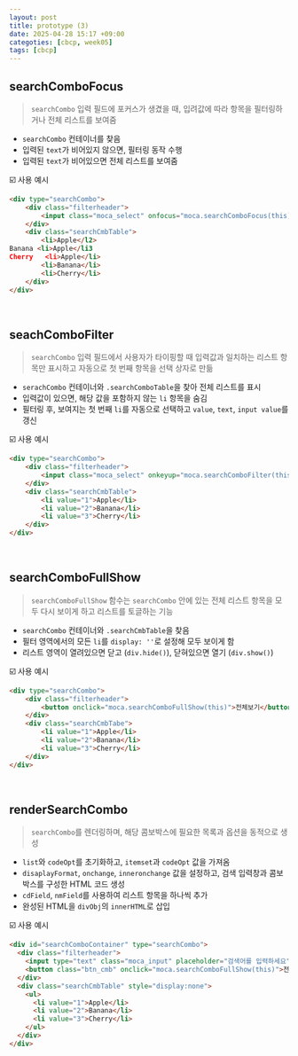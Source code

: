 ```yaml
---
layout: post
title: prototype (3)
date: 2025-04-28 15:17 +09:00
categoties: [cbcp, week05]
tags: [cbcp]
---
```


## searchComboFocus

> `searchCombo` 입력 필드에 포커스가 생겼을 때, 입려값에 따라 항목을 필터링하거나 전체 리스트를 보여줌

- `searchCombo` 컨테이너를 찾음
- 입력된 `text`가 비어있지 않으면, 필터링 동작 수행
- 입력된 `text`가 비어있으면 전체 리스트를 보여줌

☑️ 사용 예시

```html
<div type="searchCombo">
    <div class="filterheader">
        <input class="moca_select" onfocus="moca.searchComboFocus(this)">
    </div>
    <div class="searchCmbTable">
        <li>Apple</l2>
Banana <li>Apple</li3
Cherry   <li>Apple</li>
        <li>Banana</li>
        <li>Cherry</li>
    </div>
</div>
```

<br>

## seachComboFilter

> `searchCombo` 입력 필드에서 사용자가 타이핑할 때 입력값과 일치하는 리스트 항목만 표시하고 자동으로 첫 번째 항목을 선택 상자로 만듦

- `serachCombo` 컨테이너와 `.searchComboTable`을 찾아 전체 리스트를 표시
- 입력값이 있으면, 해당 값을 포함하지 않는 `li` 항목을 숨김
- 필터링 후, 보여지는 첫 번째 `li`를 자동으로 선택하고 `value`, `text`, `input value`를 갱신

☑️ 사용 예시

```html
<div type="searchCombo">
    <div class="filterheader">
        <input class="moca_select" onkeyup="moca.searchComboFilter(this)">
    </div>
    <div class="searchCmbTable">
        <li value="1">Apple</li>
        <li value="2">Banana</li>
        <li value="3">Cherry</li>
    </div>
</div>
```

<br>

## searchComboFullShow 

> `searchComboFullShow` 함수는 `searchCombo` 안에 있는 전체 리스트 항목을 모두 다시 보이게 하고 리스트를 토글하는 기능

- `searchCombo` 컨테이너와 `.searchCmbTable`을 찾음
- 필터 영역에서의 모든 `li`를 `display: ''`로 설정해 모두 보이게 함
- 리스트 영역이 열려있으면 닫고 (`div.hide()`), 닫혀있으면 열기 (`div.show()`)

☑️ 사용 예시

```html
<div type="searchCombo">
    <div class="filterheader">
        <button onclick="moca.searchComboFullShow(this)">전체보기</button>
    </div>
    <div class="searchCmbTabe">
        <li value="1">Apple</li>
        <li value="2">Banana</li>
        <li value="3">Cherry</li>
    </div>
</div>
```

<br>

## renderSearchCombo

> `searchCombo`를 렌더링하며, 해당 콤보박스에 필요한 목록과 옵션을 동적으로 생성

- `list`와 `codeOpt`를 초기화하고, `itemset`과 `codeOpt` 값을 가져옴
- `disaplayFormat`, `onchange`, `inneronchange` 값을 설정하고, 검색 입력창과 콤보박스를 구성한 HTML 코드 생성
- `cdField`, `nmField`를 사용하여 리스트 항목을 하나씩 추가
- 완성된 HTML을 `divObj`의 `innerHTML`로 삽입

☑️ 사용 예시

```html
<div id="searchComboContainer" type="searchCombo">
  <div class="filterheader">
    <input type="text" class="moca_input" placeholder="검색어를 입력하세요">
    <button class="btn_cmb" onclick="moca.searchComboFullShow(this)">전체보기</button>
  </div>
  <div class="searchCmbTable" style="display:none">
    <ul>
      <li value="1">Apple</li>
      <li value="2">Banana</li>
      <li value="3">Cherry</li>
    </ul>
  </div>
</div>
```